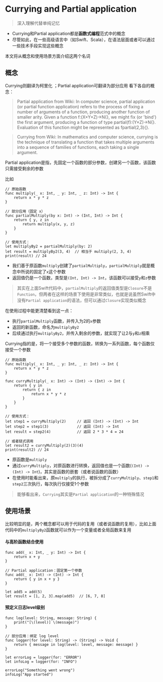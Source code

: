 # Currying and Partial application

> 深入理解代替单纯记忆

- Currying和Partial application都是**函数式编程**范式中的概念
- 尽管如此，在一些高级语言中（如Swift、Scala），在语法层面或者可以通过一些技术手段实现这些概念

本文将从概念和使用场景方面介绍这两个名词

## 概念

Currying则翻译为柯里化
；Partial application可翻译为部分应用
看下各自的概念：

> Partial application from Wiki:
In computer science, partial application (or partial function application) refers to the process of fixing a number of arguments of a function, producing another function of smaller arity. Given a function 
f:(X×Y×Z)→N{}, we might fix (or 'bind') the first argument, producing a function of type 
partial(f):(Y×Z)→N{}. Evaluation of this function might be represented as fpartial(2,3){}.

> Currying from Wiki:
In mathematics and computer science, currying is the technique of translating a function that takes multiple arguments into a sequence of families of functions, each taking a single argument.

Partial application是指，先固定一个函数的部分参数，创建另一个函数，该函数只需接受剩余的参数

比如

```
// 原始函数
func multiply(_ x: Int, _ y: Int, _ z: Int) -> Int {
    return x * y * z
}

// 部分应用（固定 x）
func partialMultiply(by x: Int) -> (Int, Int) -> Int {
    return { y, z in
        return multiply(x, y, z)
    }
}

// 使用方式：
let multiplyBy2 = partialMultiply(by: 2)
let result = multiplyBy2(3, 4)  // 相当于 multiply(2, 3, 4)
print(result) // 24
```

- 我们基于原函数`multiply`创建了`partialMultiply`，`partialMultiply`就是概念中所说的固定了`x`这个参数
- 返回值仍是一个函数，类型是`(Int, Int) -> Int`，该函数可以接受`y`和`z`参数

> 其实在上面Swift代码中，`partialMultiply`的返回值类型是`Closure`不是`Function`，但两者在这样的场景下使用是非常类似，也就是说虽然Swift中没有`Partial application`的语法，但可以通过`Closure`实现类似概念

在使用过程中能更清楚看到这一点：

- 执行`partialMultiply`函数，并传入为2的`x`参数
- 返回的新函数，命名为`multiplyBy2`
- 后续通过执行`multiplyBy2`，并传入剩余的参数，就实现了让2与`y`和`z`相乘

Currying指的是，将一个接受多个参数的函数，转换为一系列函数，每个函数仅接受一个参数

```
// 原始函数
func multiply(_ x: Int, _ y: Int, _ z: Int) -> Int {
    return x * y * z
}

func curryMultiply(_ x: Int) -> (Int) -> (Int) -> Int {
    return { y in
        return { z in
            return x * y * z
        }
    }
}

// 使用方式：
let step1 = curryMultiply(2)     // 返回 (Int) -> (Int) -> Int
let step2 = step1(3)             // 返回 (Int) -> Int
let result = step2(4)            // 返回 2 * 3 * 4 = 24

// 或者链式调用
let result2 = curryMultiply(2)(3)(4)
print(result2) // 24
```

- 原函数是`multiply`
- 通过`curryMultiply`，对原函数进行转换，返回值也是一个函数(`(Int) -> (Int) -> Int`)，其实是函数的嵌套（或者说函数的函数）
- 在使用时能看出来，原`multiply`的执行，被拆分成了`curryMultiply`、`step1`和`step2`三次执行，每次执行仅接受1个参数

> 能够看出来，`Currying`其实是`Partial application`的一种特殊情况

## 使用场景

比较明显的是，两个概念都可以用于代码的复用（或者说函数的复用），比如上面代码中的`multiplyBy2`函数就可以作为一个变量或者全局函数来复用

#### 与高阶函数结合使用

```
func add(_ x: Int, _ y: Int) -> Int {
    return x + y
}

// Partial application：固定第一个参数
func add(_ x: Int) -> (Int) -> Int {
    return { y in x + y }
}

let add5 = add(5)
let result = [1, 2, 3].map(add5)  // [6, 7, 8]
```

#### 预定义日志level级别

```
func log(level: String, message: String) {
    print("[\(level)] \(message)")
}

// 部分应用：绑定 log level
func logger(for level: String) -> (String) -> Void {
    return { message in log(level: level, message: message) }
}

let errorLog = logger(for: "ERROR")
let infoLog = logger(for: "INFO")

errorLog("Something went wrong")
infoLog("App started")
```